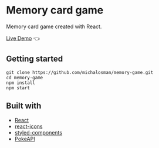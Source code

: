 # Memory card game

Memory card game created with React.

[Live Demo](https://michalosman.github.io/memory-card/) :point_left:

## Getting started

```
git clone https://github.com/michalosman/memory-game.git
cd memory-game
npm install
npm start
```

## Built with

- [React](https://reactjs.org/)
- [react-icons](https://www.npmjs.com/package/react-icons)
- [styled-components](https://styled-components.com/)
- [PokeAPI](https://pokeapi.co/)
